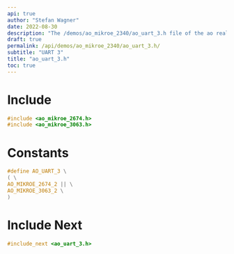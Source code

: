 ```yaml
---
api: true
author: "Stefan Wagner"
date: 2022-08-30
description: "The /demos/ao_mikroe_2340/ao_uart_3.h file of the ao real-time operating system."
draft: true
permalink: /api/demos/ao_mikroe_2340/ao_uart_3.h/
subtitle: "UART 3"
title: "ao_uart_3.h"
toc: true
---
```


# Include

```c
#include <ao_mikroe_2674.h>
#include <ao_mikroe_3063.h>
```

# Constants

```c
#define AO_UART_3 \
( \
AO_MIKROE_2674_2 || \
AO_MIKROE_3063_2 \
)
```

# Include Next

```c
#include_next <ao_uart_3.h>
```
